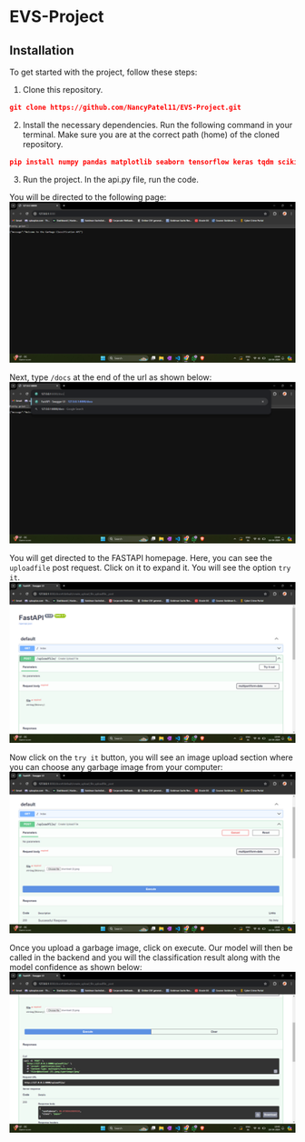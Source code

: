 # EVS-Project

## Installation

To get started with the project, follow these steps:

1. Clone this repository.

```json
git clone https://github.com/NancyPatel11/EVS-Project.git
```

2. Install the necessary dependencies.
   Run the following command in your terminal. Make sure you are at the correct path (home) of the cloned repository.

```json
pip install numpy pandas matplotlib seaborn tensorflow keras tqdm scikit-learn fastapi uvicorn glob math os warnings io pillow
```

3. Run the project.
   In the api.py file, run the code.

You will be directed to the following page:
![alt text](/api_trial/1.png)

Next, type `/docs` at the end of the url as shown below:
![alt text](/api_trial/2.png)

You will get directed to the FASTAPI homepage. Here, you can see the `uploadfile` post request. Click on it to expand it. You will see the option `try it`.
![alt text](/api_trial/3.png)

Now click on the `try it` button, you will see an image upload section where you can choose any garbage image from your computer:
![alt text](/api_trial/4.png)

Once you upload a garbage image, click on execute. Our model will then be called in the backend and you will the classification result along with the model confidence as shown below:
![alt text](/api_trial/5.png)
